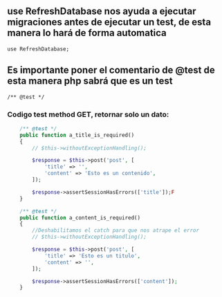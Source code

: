 ## use RefreshDatabase nos ayuda a ejecutar migraciones antes de ejecutar un test, de esta manera lo hará de forma automatica

`use RefreshDatabase;`

## Es importante poner el comentario de @test de esta manera php sabrá que es un test

`/** @test */`


### Codigo test method GET, retornar solo un dato:

```php
    /** @test */
    public function a_title_is_required()
    {
        // $this->withoutExceptionHandling();

        $response = $this->post('post', [
            'title' => '',
            'content' => 'Esto es un contenido',
        ]);

        $response->assertSessionHasErrors(['title']);F
    }

    /** @test */
    public function a_content_is_required()
    {
        //Deshabilitamos el catch para que nos atrape el error
        // $this->withoutExceptionHandling();

        $response = $this->post('post', [
            'title' => 'Esto es un titulo',
            'content' => '',
        ]);

        $response->assertSessionHasErrors(['content']);
    }
```
